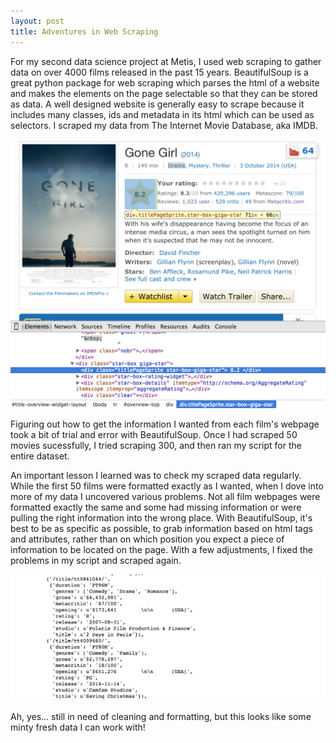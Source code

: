 ```yaml
---
layout: post
title: Adventures in Web Scraping
---
```


For my second data science project at Metis, I used web scraping to gather data on over 4000 films released in the past 15 years. BeautifulSoup is a great python package for web scraping which parses the html of a website and makes the elements on the page selectable so that they can be stored as data. A well designed website is generally easy to scrape because it includes many classes, ids and metadata in its html which can be used as selectors. I scraped my data from The Internet Movie Database, aka IMDB.

![png](../img/luther_01.png)

Figuring out how to get the information I wanted from each film's webpage took a bit of trial and error with BeautifulSoup. Once I had scraped 50 movies sucessfully, I tried scraping 300, and then ran my script for the entire dataset.

An important lesson I learned was to check my scraped data regularly. While the first 50 films were formatted exactly as I wanted, when I dove into more of my data I uncovered various problems. Not all film webpages were formatted exactly the same and some had missing information or were pulling the right information into the wrong place. With BeautifulSoup, it's best to be as specific as possible, to grab information based on html tags and attributes, rather than on which position you expect a piece of information to be located on the page. With a few adjustments, I fixed the problems in my script and scraped again.

![png](../img/luther_02.png)

Ah, yes... still in need of cleaning and formatting, but this looks like some minty fresh data I can work with!
